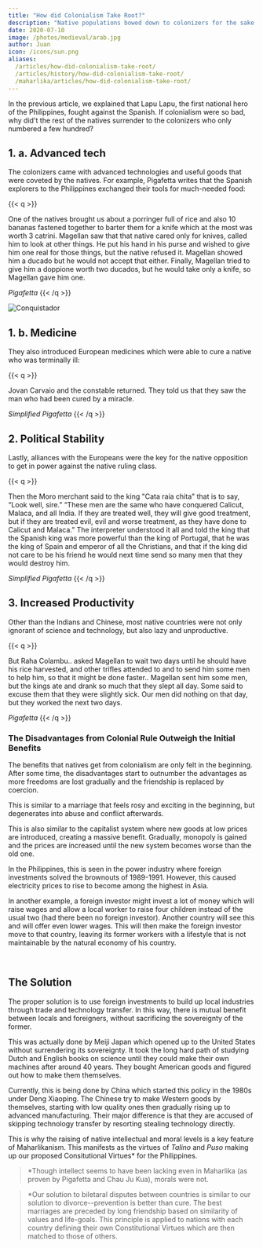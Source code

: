 ```yaml
---
title: "How did Colonialism Take Root?"
description: "Native populations bowed down to colonizers for the sake of peace and development or political power"
date: 2020-07-10
image: /photos/medieval/arab.jpg
author: Juan
icon: /icons/sun.png
aliases:
  /articles/how-did-colonialism-take-root/
  /articles/history/how-did-colonialism-take-root/  
  /maharlika/articles/how-did-colonialism-take-root/    
---
```



In the previous article, we explained that Lapu Lapu, the first national hero of the Philippines, fought against the Spanish. If colonialism were so bad, why did't the rest of the natives surrender to the colonizers who only numbered a few hundred? 

## 1. a. Advanced tech

The colonizers came with advanced technologies and useful goods that were coveted by the natives. For example, Pigafetta writes that the Spanish explorers to the Philippines exchanged their tools for much-needed food:

{{< q >}}
<p>One of the natives brought us about a porringer full of rice and also 10 bananas fastened together to barter them for a knife which at the most was worth 3 catrini. Magellan saw that that native cared only for knives, called him to look at other things. He put his hand in his purse and wished to give him one real for those things, but the native refused it. Magellan showed him a ducado but he would not accept that either. Finally, Magellan tried to give him a doppione worth two ducados, but he would take only a knife, so Magellan gave him one.</p>
<cite>Pigafetta</cite>
{{< /q >}}

![Conquistador](https://sorasystem.sirv.com/photos/medieval/spanishconquest2.jpg)

## 1. b. Medicine

They also introduced European medicines which were able to cure a native who was terminally ill:

{{< q >}}
<p>Jovan Carvaio and the constable returned. They told us that they saw the man who had been cured by a miracle.</p>
<cite>Simplified Pigafetta</cite>
{{< /q >}}


## 2. Political Stability

Lastly, alliances with the Europeans were the key for the native opposition to get in power against the native ruling class.

{{< q >}}
<p>Then the Moro merchant said to the king "Cata raia chita" that is to say, “Look well, sire.” “These men are the same who have conquered Calicut, Malaca, and all India. If they are treated well, they will give good treatment, but if they are treated evil, evil and worse treatment, as they have done to Calicut and Malaca.” The interpreter understood it all and told the king that the Spanish king was more powerful than the king of Portugal, that he was the king of Spain and emperor of all the Christians, and that if the king did not care to be his friend he would next time send so many men that they would destroy him.</p>
<cite>Simplified Pigafetta</cite>
{{< /q >}}


## 3. Increased Productivity

Other than the Indians and Chinese, most native countries were not only ignorant of science and technology, but also lazy and unproductive. 

{{< q >}}
<p>But Raha Colambu.. asked Magellan to wait two days until he should have his rice harvested, and other trifles attended to and to send him some men to help him, so that it might be done faster.. Magellan sent him some men, but the kings ate and drank so much that they slept all day. Some said to excuse them that they were slightly sick. Our men did nothing on that day, but they worked the next two days.</p>
<cite>Pigafetta</cite>
{{< /q >}}


### The Disadvantages from Colonial Rule Outweigh the Initial Benefits 

The benefits that natives get from colonialism are only felt in the beginning. After some time, the disadvantages start to outnumber the advantages as more freedoms are lost gradually and the friendship is replaced by coercion.

This is similar to a marriage that feels rosy and exciting in the beginning, but degenerates into abuse and conflict afterwards.

This is also similar to the capitalist system where new goods at low prices are introduced, creating a massive benefit.  Gradually, monopoly is gained and the prices are increased until the new system becomes worse than the old one.

In the Philippines, this is seen in the power industry where foreign investments solved the brownouts of 1989-1991. However, this caused electricity prices to rise to become among the highest in Asia.  

In another example, a foreign investor might invest a lot of money which will raise wages and allow a local worker to raise four children instead of the usual two (had there been no foreign investor). Another country will see this and will offer even lower wages. This will then make the foreign investor move to that country, leaving its former workers with a lifestyle that is not maintainable by the natural economy of his country. 

<!-- ![](https://sorasystem.sirv.com/photos/medieval/pieces8.jpg) -->

<br>

## The Solution 

The proper solution is to use foreign investments to build up local industries through trade and technology transfer. In this way, there is mutual benefit between locals and foreigners, without sacrificing the sovereignty of the former. 

<!-- Instead of using the increased revenue from foreign investments to increase expenses, it should be used to build local industries. For example, the worker can use his revenue to invest in local industries that have foreign demand. This requires more effort, in addition to a keen foresignt, which explains why it is not usually implemented -->

This was actually done by Meiji Japan which opened up to the United States without surrendering its sovereignty. It took the long hard path of studying Dutch and English books on science until they could make their own machines after around 40 years. They bought American goods and figured out how to make them themselves. 

Currently, this is being done by China which started this policy in the 1980s under Deng Xiaoping. The Chinese try to make Western goods by themselves, starting with low quality ones then gradually rising up to advanced manufacturing. Their major difference is that they are accused of skipping technology transfer by resorting stealing technology directly.

This is why the raising of native intellectual and moral levels is a key feature of Maharlikanism. This manifests as the virtues of *Talino* and *Puso* making up our proposed Consitutional Virtues* for the Philippines. 

> *Though intellect seems to have been lacking even in Maharlika (as proven by Pigafetta and Chau Ju Kua), morals were not.  

> *Our solution to biletaral disputes between countries is similar to our solution to divorce--prevention is better than cure. The best marriages are preceded by long friendship based on similarity of values and life-goals. This principle is applied to nations with each country defining their own Constitutional Virtues which are then matched to those of others. 

<!-- This solution also applies to colonialism. The foreigners came seeking partnership of trading manufactured goods for raw materials. The locals should agree, but use their revenue to build up their military and navy in order to protect their interesets. Japan was successful in this, but China and most of Asia was not.  -->
